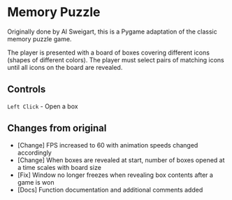 # Memory Puzzle

Originally done by Al Sweigart, this is a Pygame adaptation of the classic memory puzzle game.

The player is presented with a board of boxes covering different icons (shapes of different colors). The player must select pairs of matching icons until all icons on the board are revealed.

## Controls

`Left Click` - Open a box

## Changes from original

- [Change] FPS increased to 60 with animation speeds changed accordingly
- [Change] When boxes are revealed at start, number of boxes opened at a time scales with board size
- [Fix] Window no longer freezes when revealing box contents after a game is won
- [Docs] Function documentation and additional comments added
